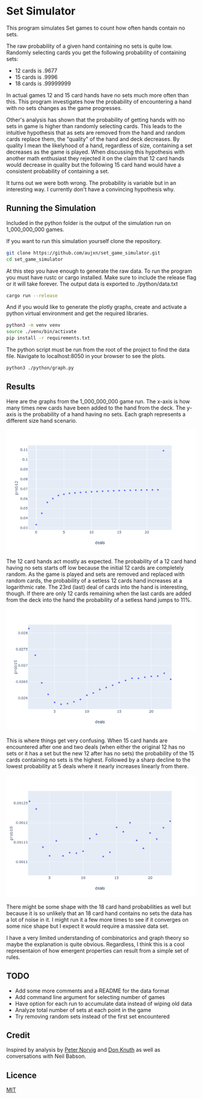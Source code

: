 # Set Simulator

This program simulates Set games to count how often hands contain no sets.

The raw probability of a given hand containing no sets is quite low.
Randomly selecting cards you get the following probability of containing sets:
<ul>
<li>12 cards is .9677</li>
<li>15 cards is .9996</li>
<li>18 cards is .99999999</li>
</ul>

In actual games 12 and 15 card hands have no sets much more often than this.
This program investigates how the probability of encountering a hand with no sets changes as the game progresses.

Other's analysis has shown that the probability of getting hands with no sets in game is higher than randomly selecting cards.
This leads to the intuitive hypothesis that as sets are removed from the hand and random cards replace them, the
"quality" of the hand and deck decreases. By quality I mean the likelyhood of a hand, regardless of size, containing a set
decreases as the game is played. When discussing this hypothesis with another math enthusiast they rejected it on the claim
that 12 card hands would decrease in quality but the following 15 card hand would have a consistent probability of containing a set.

It turns out we were both wrong. The probability is variable but in an interesting way. I currently don't have a convincing hypothesis why.

## Running the Simulation

Included in the python folder is the output of the simulation run on 1_000_000_000 games.

If you want to run this simulation yourself clone the repository.
```bash
git clone https://github.com/aujxn/set_game_simulator.git
cd set_game_simulator
```

At this step you have enough to generate the raw data. To run the program you must have rustc or cargo installed.
Make sure to include the release flag or it will take forever. The output data is exported to ./python/data.txt
```bash
cargo run --release
```

And if you would like to generate the plotly graphs, create and activate a python virtual environment and get the required libraries.
```bash
python3 -m venv venv
source ./venv/bin/activate
pip install -r requirements.txt
```

The python script must be run from the root of the project to find the data file. Navigate to localhost:8050 in your browser to see the plots.
```bash
python3 ./python/graph.py
```

## Results

Here are the graphs from the 1_000_000_000 game run. The x-axis is how many times new cards have been added to the hand from the deck.
The y-axis is the probability of a hand having no sets. Each graph represents a different size hand scenario.

![](./resources/12.png)

The 12 card hands act mostly as expected. The probability of a 12 card hand having no sets starts off low because the initial 12 cards are
completely random. As the game is played and sets are removed and replaced with random cards, the probability of a setless 12 cards hand
increases at a logarithmic rate. The 23rd (last) deal of cards into the hand is interesting, though. If there are only 12 cards remaining
when the last cards are added from the deck into the hand the probability of a setless hand jumps to 11%.

![](./resources/15.png)

This is where things get very confusing. When 15 card hands are encountered after one and two deals (when either the original 12 has no sets
or it has a set but the new 12 after has no sets) the probability of the 15 cards containing no sets is the highest. Followed by a sharp
decline to the lowest probability at 5 deals where it nearly increases linearly from there.

![](./resources/18.png)

There might be some shape with the 18 card hand probabilities as well but because it is so unlikely that an 18 card hand contains no
sets the data has a lot of noise in it. I might run it a few more times to see if it converges on some nice shape but I expect it would
require a massive data set.

I have a very limited understanding of combinatorics and graph theory so maybe the explanation is quite obvious. Regardless, I think this
is a cool representaion of how emergent properties can result from a simple set of rules.

## TODO
<ul>
<li>Add some more comments and a README for the data format</li>
<li>Add command line argument for selecting number of games</li>
<li>Have option for each run to accumulate data instead of wiping old data</li>
<li>Analyze total number of sets at each point in the game</li>
<li>Try removing random sets instead of the first set encountered</li>
</ul>


## Credit
Inspired by analysis by [Peter Norvig](https://norvig.com/SET.html) and [Don Knuth](https://cs.stanford.edu/~knuth/programs/setset-all.w)
as well as conversations with Neil Babson.

## Licence
[MIT](https://choosealicense.com/licenses/mit)
